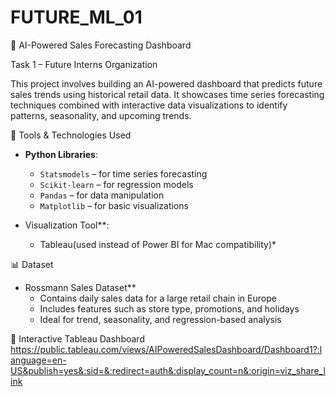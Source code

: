 # FUTURE_ML_01
🧠 AI-Powered Sales Forecasting Dashboard

Task 1 – Future Interns Organization

This project involves building an AI-powered dashboard that predicts future sales trends using historical retail data. It showcases time series forecasting techniques combined with interactive data visualizations to identify patterns, seasonality, and upcoming trends.

 🔧 Tools & Technologies Used

- **Python Libraries**:  
  - `Statsmodels` – for time series forecasting  
  - `Scikit-learn` – for regression models  
  - `Pandas` – for data manipulation  
  - `Matplotlib` – for basic visualizations

- Visualization Tool**:  
  - Tableau(used instead of Power BI for Mac compatibility)*

📊 Dataset

- Rossmann Sales Dataset**  
  - Contains daily sales data for a large retail chain in Europe  
  - Includes features such as store type, promotions, and holidays  
  - Ideal for trend, seasonality, and regression-based analysis

🔗 Interactive Tableau Dashboard
https://public.tableau.com/views/AIPoweredSalesDashboard/Dashboard1?:language=en-US&publish=yes&:sid=&:redirect=auth&:display_count=n&:origin=viz_share_link
